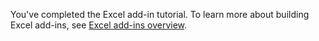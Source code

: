 You've completed the Excel add-in tutorial. To learn more about building Excel add-ins, see <a href="~/excel/excel-add-ins-overview">Excel add-ins overview</a>.